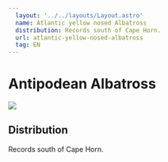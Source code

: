 ```yaml
---
  layout: '../../layouts/Layout.astro'
  name: Atlantic yellow nosed Albatross
  distribution: Records south of Cape Horn.
  url: atlantic-yellow-nosed-albatross
  tag: EN
---
```


# Antipodean Albatross

<img src='/atlantic-yellow-nosed-albatross.jpg'>

## Distribution

Records south of Cape Horn.